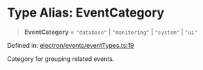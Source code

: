 # Type Alias: EventCategory

> **EventCategory** = `"database"` \| `"monitoring"` \| `"system"` \| `"ui"`

Defined in: [electron/events/eventTypes.ts:19](https://github.com/Nick2bad4u/Uptime-Watcher/blob/dca5483e793478722cd3e6e125cafcec5fc771f0/electron/events/eventTypes.ts#L19)

Category for grouping related events.
